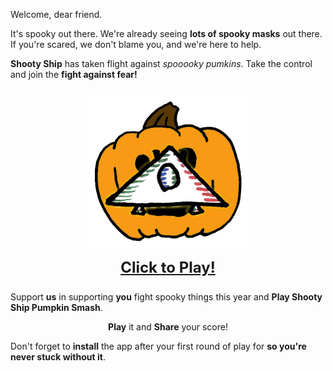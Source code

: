 Welcome, dear friend.

It's spooky out there. We're already seeing **lots of spooky masks** out there. If you're scared, we don't blame you, and we're here to help.

**Shooty Ship** has taken flight against *spooooky pumkins*. Take the control and join the **fight against fear!**

<p style='text-align: center; font-size: x-large; font-weight: bold;'>
	<a href='/apps/shooty-ship-pumpkin-smash/index.html' target='_blank'>
		<img width='256' height='256' src='/apps/shooty-ship-pumpkin-smash/img/icon.png' />
		<br />Click to Play!
	</a>
</p>

Support **us** in supporting **you** fight spooky things this year and **Play Shooty Ship Pumpkin Smash**.

<p style='text-align: center;'><b>Play</b> it and <b>Share</b> your score!</p>

Don't forget to **install** the app after your first round of play for **so you're never stuck without it**.

<div><tpdc:share
	text="I support thepointless.com in this vErY SpoOkY HalLoWeeN."
></tpdc:share></div>
